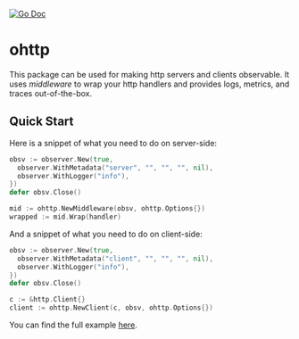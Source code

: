 [![Go Doc][godoc-image]][godoc-url]

# ohttp

This package can be used for making http servers and clients observable.
It uses _middleware_ to wrap your http handlers and provides logs, metrics, and traces out-of-the-box.

## Quick Start

Here is a snippet of what you need to do on server-side:

```go
obsv := observer.New(true,
  observer.WithMetadata("server", "", "", "", nil),
  observer.WithLogger("info"),
})
defer obsv.Close()

mid := ohttp.NewMiddleware(obsv, ohttp.Options{})
wrapped := mid.Wrap(handler)
```

And a snippet of what you need to do on client-side:

```go
obsv := observer.New(true,
  observer.WithMetadata("client", "", "", "", nil),
  observer.WithLogger("info"),
})
defer obsv.Close()

c := &http.Client{}
client := ohttp.NewClient(c, obsv, ohttp.Options{})
```

You can find the full example [here](./example).


[godoc-url]: https://pkg.go.dev/github.com/moorara/observer/ohttp
[godoc-image]: https://godoc.org/github.com/moorara/observer/ohttp?status.svg
